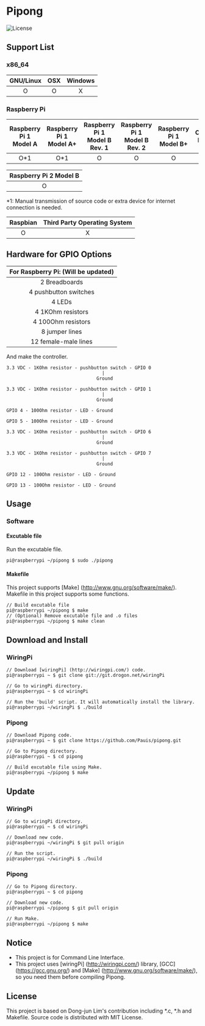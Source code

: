 # Pipong
![License](https://img.shields.io/badge/License-MIT-blue.svg)
## Support List
### x86_64
| GNU/Linux | OSX | Windows |
|:-:|:-:|:-:|
| O | O | X |

### Raspberry Pi
| Raspberry Pi 1 Model A | Raspberry Pi 1 Model A+ | Raspberry Pi 1 Model B Rev. 1 | Raspberry Pi 1 Model B Rev. 2 | Raspberry Pi 1 Model B+ | Compute Module |
|:-:|:-:|:-:|:-:|:-:|:-:|
| O*1 | O*1 | O | O | O | X |

| Raspberry Pi 2 Model B |
|:-:|
| O |

*1: Manual transmission of source code or extra device for internet connection is needed.

| Raspbian | Third Party Operating System |
|:-:|:-:|
| O | X |

## Hardware for GPIO Options
| For Raspberry Pi: (Will be updated) |
|:-:|
| 2 Breadboards |
| 4 pushbutton switches |
| 4 LEDs |
| 4 1KOhm resistors |
| 4 100Ohm resistors |
| 8 jumper lines |
| 12 female-male lines |

And make the controller.
```
3.3 VDC - 1KOhm resistor - pushbutton switch - GPIO 0
                                   |
                                 Ground
```
```
3.3 VDC - 1KOhm resistor - pushbutton switch - GPIO 1
                                   |
                                 Ground 
```
```
GPIO 4 - 100Ohm resistor - LED - Ground
```
```
GPIO 5 - 100Ohm resistor - LED - Ground
```
```
3.3 VDC - 1KOhm resistor - pushbutton switch - GPIO 6
                                   |
                                 Ground
```
```
3.3 VDC - 1KOhm resistor - pushbutton switch - GPIO 7
                                   |
                                 Ground
```
```
GPIO 12 - 100Ohm resistor - LED - Ground
```
```
GPIO 13 - 100Ohm resistor - LED - Ground
```

## Usage
### Software
#### Excutable file
Run the excutable file.
```
pi@raspberrypi ~/pipong $ sudo ./pipong
```

#### Makefile
This project supports [Make] (http://www.gnu.org/software/make/). Makefile in this project supports some functions.
```
// Build excutable file
pi@raspberrypi ~/pipong $ make
// (Optional) Remove excutable file and .o files
pi@raspberrypi ~/pipong $ make clean
```

## Download and Install
### WiringPi
```
// Download [wiringPi] (http://wiringpi.com/) code.
pi@raspberrypi ~ $ git clone git://git.drogon.net/wiringPi

// Go to wiringPi directory.
pi@raspberrypi ~ $ cd wiringPi

// Run the 'build' script. It will automatically install the library.
pi@raspberrypi ~/wiringPi $ ./build
```
### Pipong
```
// Download Pipong code.
pi@raspberrypi ~ $ git clone https://github.com/Pauis/pipong.git

// Go to Pipong directory.
pi@raspberrypi ~ $ cd pipong

// Build excutable file using Make.
pi@raspberrypi ~/pipong $ make
```
## Update
### WiringPi
```
// Go to wiringPi directory.
pi@raspberrypi ~ $ cd wiringPi

// Download new code.
pi@raspberrypi ~/wiringPi $ git pull origin

// Run the script.
pi@raspberrypi ~/wiringPi $ ./build
```
### Pipong
```
// Go to Pipong directory.
pi@raspberrypi ~ $ cd pipong

// Download new code.
pi@raspberrypi ~/pipong $ git pull origin

// Run Make.
pi@raspberrypi ~/pipong $ make
```

## Notice
* This project is for Command Line Interface.
* This project uses [wiringPi] (http://wiringpi.com/) library, [GCC] (https://gcc.gnu.org/) and [Make] (http://www.gnu.org/software/make/), so you need them before compiling Pipong.

## License
This project is based on Dong-jun Lim's contribution including *.c, *.h and Makefile.
Source code is distributed with MIT License.

